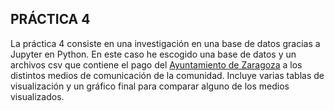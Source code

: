 ## PRÁCTICA 4
La práctica 4 consiste en una investigación en una base de datos gracias a Jupyter en Python. En este caso he escogido una base de datos y un archivos csv que contiene el pago del [Ayuntamiento de Zaragoza](https://www.zaragoza.es/sede/) a los distintos medios de comunicación de la comunidad. Incluye varias tablas de visualización y un gráfico final para comparar alguno de los medios visualizados.

